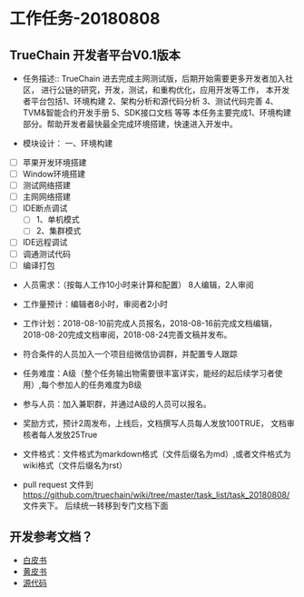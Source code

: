 工作任务-20180808
==========================================

## TrueChain 开发者平台V0.1版本

* 任务描述::
TrueChain 进去完成主网测试版，后期开始需要更多开发者加入社区，
进行公链的研究，开发，测试，和重构优化，应用开发等工作，
本开发者平台包括1、环境构建 2、架构分析和源代码分析 3、测试代码完善 4、TVM&智能合约开发手册 5、SDK接口文档 等等
本任务主要完成1、环境构建 部分。帮助开发者最快最全完成环境搭建，快速进入开发中。


* 模块设计：
一、环境构建
- [ ] 苹果开发环境搭建
- [ ] Window环境搭建
- [ ] 测试网络搭建
- [ ] 主网网络搭建
- [ ] IDE断点调试
   - [ ] 1、单机模式
   - [ ] 2、集群模式
- [ ] IDE远程调试
- [ ] 调通测试代码
- [ ] 编译打包

* 人员需求：（按每人工作10小时来计算和配置）
8人编辑，2人审阅

* 工作量预计：编辑者8小时，审阅者2小时 
* 工作计划：2018-08-10前完成人员报名，2018-08-16前完成文档编辑，2018-08-20完成文档审阅，2018-08-24完善文稿并发布。
* 符合条件的人员加入一个项目组微信协调群，并配置专人跟踪

* 任务难度：A级（整个任务输出物需要很丰富详实，能经的起后续学习者使用）,每个参加人的任务难度为B级 
* 参与人员：加入兼职群，并通过A级的人员可以报名。
* 奖励方式，预计2周发布，上线后，文档撰写人员每人发放100TRUE， 文档审核者每人发放25True
 

* 文件格式：文件格式为markdown格式（文件后缀名为md）,或者文件格式为wiki格式（文件后缀名为rst）
* pull request 文件到 https://github.com/truechain/wiki/tree/master/task_list/task_20180808/  文件夹下。
后续统一转移到专门文档下面


## 开发参考文档？

* [白皮书](https://www.truechain.pro/Truechain.pdf) 
* [黄皮书](https://github.com/truechain/wiki/blob/master/yellowpaper/paper.pdf)
* [源代码](https://github.com/truechain/truechain-engineering-code.git)
